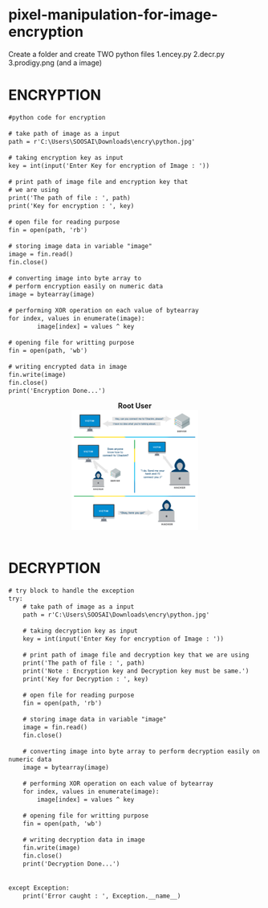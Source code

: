 # pixel-manipulation-for-image-encryption

Create a folder and create TWO python files 
1.encey.py
2.decr.py
3.prodigy.png (and a image)

# ENCRYPTION
```
#python code for encryption

# take path of image as a input
path = r'C:\Users\SOOSAI\Downloads\encry\python.jpg'
	
# taking encryption key as input
key = int(input('Enter Key for encryption of Image : '))
	
# print path of image file and encryption key that
# we are using
print('The path of file : ', path)
print('Key for encryption : ', key)
	
# open file for reading purpose
fin = open(path, 'rb')
	
# storing image data in variable "image"
image = fin.read()
fin.close()
	
# converting image into byte array to
# perform encryption easily on numeric data
image = bytearray(image)

# performing XOR operation on each value of bytearray
for index, values in enumerate(image):
        image[index] = values ^ key

# opening file for writting purpose
fin = open(path, 'wb')
	
# writing encrypted data in image
fin.write(image)
fin.close()
print('Encryption Done...')
```
<p align="center">
<b>Root User</b>
<br/>
  <img src="https://github.com/BunNYb8989/LLMNR/blob/main/llmnr.png" height="50%" width="50%"/>
<br/>
<br/>
</p>

# DECRYPTION

```
# try block to handle the exception
try:
	# take path of image as a input
	path = r'C:\Users\SOOSAI\Downloads\encry\python.jpg'
	
	# taking decryption key as input
	key = int(input('Enter Key for encryption of Image : '))
	
	# print path of image file and decryption key that we are using
	print('The path of file : ', path)
	print('Note : Encryption key and Decryption key must be same.')
	print('Key for Decryption : ', key)
	
	# open file for reading purpose
	fin = open(path, 'rb')
	
	# storing image data in variable "image"
	image = fin.read()
	fin.close()
	
	# converting image into byte array to perform decryption easily on numeric data
	image = bytearray(image)

	# performing XOR operation on each value of bytearray
	for index, values in enumerate(image):
		image[index] = values ^ key

	# opening file for writting purpose
	fin = open(path, 'wb')
	
	# writing decryption data in image
	fin.write(image)
	fin.close()
	print('Decryption Done...')


except Exception:
	print('Error caught : ', Exception.__name__)
```
